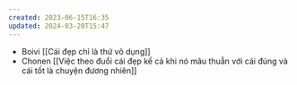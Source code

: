 ```yaml
---
created: 2023-06-15T16:35
updated: 2024-03-20T15:47
---
```

- Boivi [[Cái đẹp chỉ là thứ vô dụng]]
- Chonen [[Việc theo đuổi cái đẹp kể cả khi nó mâu thuẫn với cái đúng và cái tốt là chuyện đương nhiên]]